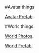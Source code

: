 
#Avatar things

[Avatar Prefab](./VRChat/Avatar/Prefabs).


#World things

[World Photos](./Photos/Live/Landscape/Live).

[World Prefab](./VRChat/World/Prefabs).
